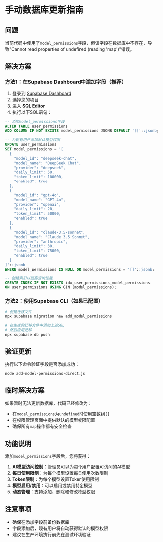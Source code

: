 # 手动数据库更新指南

## 问题
当前代码中使用了`model_permissions`字段，但该字段在数据库中不存在，导致"Cannot read properties of undefined (reading 'map')"错误。

## 解决方案

### 方法1：在Supabase Dashboard中添加字段（推荐）

1. 登录到 [Supabase Dashboard](https://supabase.com/dashboard)
2. 选择您的项目
3. 进入 **SQL Editor**
4. 执行以下SQL语句：

```sql
-- 添加model_permissions字段
ALTER TABLE user_permissions 
ADD COLUMN IF NOT EXISTS model_permissions JSONB DEFAULT '[]'::jsonb;

-- 为现有用户添加默认模型权限
UPDATE user_permissions
SET model_permissions = '[
  {
    "model_id": "deepseek-chat",
    "model_name": "DeepSeek Chat",
    "provider": "deepseek",
    "daily_limit": 50,
    "token_limit": 100000,
    "enabled": true
  },
  {
    "model_id": "gpt-4o",
    "model_name": "GPT-4o",
    "provider": "openai",
    "daily_limit": 20,
    "token_limit": 50000,
    "enabled": true
  },
  {
    "model_id": "claude-3.5-sonnet",
    "model_name": "Claude 3.5 Sonnet",
    "provider": "anthropic",
    "daily_limit": 30,
    "token_limit": 75000,
    "enabled": true
  }
]'::jsonb
WHERE model_permissions IS NULL OR model_permissions = '[]'::jsonb;

-- 创建索引以提高查询性能
CREATE INDEX IF NOT EXISTS idx_user_permissions_model_permissions
ON user_permissions USING GIN (model_permissions);
```

### 方法2：使用Supabase CLI（如果已配置）

```bash
# 创建迁移文件
npx supabase migration new add_model_permissions

# 在生成的迁移文件中添加上述SQL
# 然后应用迁移
npx supabase db push
```

## 验证更新

执行以下命令验证字段是否添加成功：

```bash
node add-model-permissions-direct.js
```

## 临时解决方案

如果暂时无法更新数据库，代码已经修改为：
- 在`model_permissions`为`undefined`时使用空数组`[]`
- 在权限管理页面中提供默认的模型权限配置
- 确保所有`map`操作都有安全检查

## 功能说明

添加`model_permissions`字段后，您将获得：

1. **AI模型访问控制**：管理员可以为每个用户配置可访问的AI模型
2. **每日使用限制**：为每个模型设置每日使用次数限制
3. **Token限制**：为每个模型设置Token使用限制
4. **模型启用/禁用**：可以启用或禁用特定模型
5. **动态管理**：支持添加、删除和修改模型权限

## 注意事项

- 确保在添加字段前备份数据库
- 字段添加后，现有用户将自动获得默认的模型权限
- 建议在生产环境执行前先在测试环境验证

